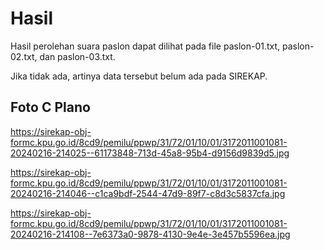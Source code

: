 # Hasil

Hasil perolehan suara paslon dapat dilihat pada file paslon-01.txt, paslon-02.txt, dan paslon-03.txt.

Jika tidak ada, artinya data tersebut belum ada pada SIREKAP.

## Foto C Plano

https://sirekap-obj-formc.kpu.go.id/8cd9/pemilu/ppwp/31/72/01/10/01/3172011001081-20240216-214025--61173848-713d-45a8-95b4-d9156d9839d5.jpg

https://sirekap-obj-formc.kpu.go.id/8cd9/pemilu/ppwp/31/72/01/10/01/3172011001081-20240216-214046--c1ca9bdf-2544-47d9-89f7-c8d3c5837cfa.jpg

https://sirekap-obj-formc.kpu.go.id/8cd9/pemilu/ppwp/31/72/01/10/01/3172011001081-20240216-214108--7e6373a0-9878-4130-9e4e-3e457b5596ea.jpg
